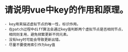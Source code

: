 

# 请说明vue中key的作用和原理。

    - key用来描述虚拟节点的唯一性，标识作用。
    - 在patch过程中diff算法会通过key值判断两个虚拟节点是否相同节点，
      相同则复用，避免频繁更新不同元素。
    - 没有key时可能会导致更新出错。
    - 尽量不要使用索引作为key值  

       
